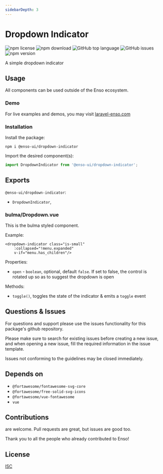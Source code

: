 ```yaml
---
sidebarDepth: 3
---
```


# Dropdown Indicator

![npm license](https://img.shields.io/npm/l/@enso-ui/dropdown.svg) 
![npm download](https://img.shields.io/npm/dm/@enso-ui/dropdown.svg) 
![GitHub top language](https://img.shields.io/github/languages/top/enso-ui/dropdown.svg) 
![GitHub issues](https://img.shields.io/github/issues/enso-ui/dropdown.svg) 
![npm version](https://img.shields.io/npm/v/@enso-ui/dropdown.svg) 

A simple dropdown indicator

## Usage
All components can be used outside of the Enso ecosystem.

### Demo

For live examples and demos, you may visit [laravel-enso.com](https://www.laravel-enso.com)

### Installation

Install the package:
```
npm i @enso-ui/dropdown-indicator
```
Import the desired component(s):
```js
import DropdownIndicator from '@enso-ui/dropdown-indicator';
```

## Exports

`@enso-ui/dropdown-indicator`:
- `DropdownIndicator`,

### bulma/Dropdown.vue
This is the bulma styled component.

Example:
```vue
<dropdown-indicator class="is-small"
    :collapsed="!menu.expanded"
    v-if="menu.has_children"/>
```

Properties:
- `open` - `boolean`, optional, default `false`. 
If set to false, the control is rotated up so as to suggest the dropdown is open 


Methods:
- `toggle()`, toggles the state of the indicator & emits a `toggle` event

## Questions & Issues

For questions and support please use the issues functionality
for this package's github repository.

Please make sure to search for existing issues before creating a new issue,
and when opening a new issue, fill the required information in the issue template.

Issues not conforming to the guidelines may be closed immediately.

## Depends on

- `@fortawesome/fontawesome-svg-core`
- `@fortawesome/free-solid-svg-icons`
- `@fortawesome/vue-fontawesome`
- `vue`

## Contributions

are welcome. Pull requests are great, but issues are good too.

Thank you to all the people who already contributed to Enso!

## License

[ISC](https://opensource.org/licenses/ISC)
